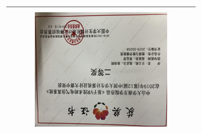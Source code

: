  
 ****
 
<div "text-align: center;" align="center"><img src="/计算机设计大赛.jpg" width="70%" align="center"></img></div>
